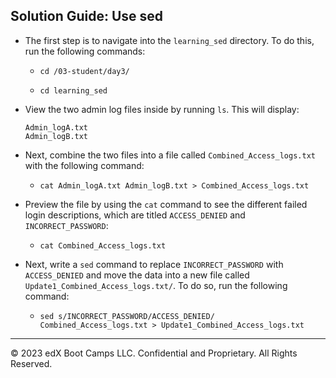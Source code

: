 ## Solution Guide: Use sed 

- The first step is to navigate into the `learning_sed` directory. To do this, run the following commands:
 
  - `cd /03-student/day3/`

  - `cd learning_sed`
       
- View the two admin log files inside by running `ls`. This will display:  

    ```
    Admin_logA.txt 
    Admin_logB.txt 
    ```

- Next, combine the two files into a file called `Combined_Access_logs.txt` with the following command:

  - `cat Admin_logA.txt Admin_logB.txt > Combined_Access_logs.txt`

- Preview the file by using the `cat` command to see the different failed login descriptions, which are titled `ACCESS_DENIED` and `INCORRECT_PASSWORD`:

   - `cat Combined_Access_logs.txt`
           
- Next, write a `sed` command to replace `INCORRECT_PASSWORD` with `ACCESS_DENIED` and move the data into a new file called `Update1_Combined_Access_logs.txt/`. To do so, run the following command:

  - `sed s/INCORRECT_PASSWORD/ACCESS_DENIED/ Combined_Access_logs.txt > Update1_Combined_Access_logs.txt`

---

&copy; 2023 edX Boot Camps LLC. Confidential and Proprietary. All Rights Reserved.
